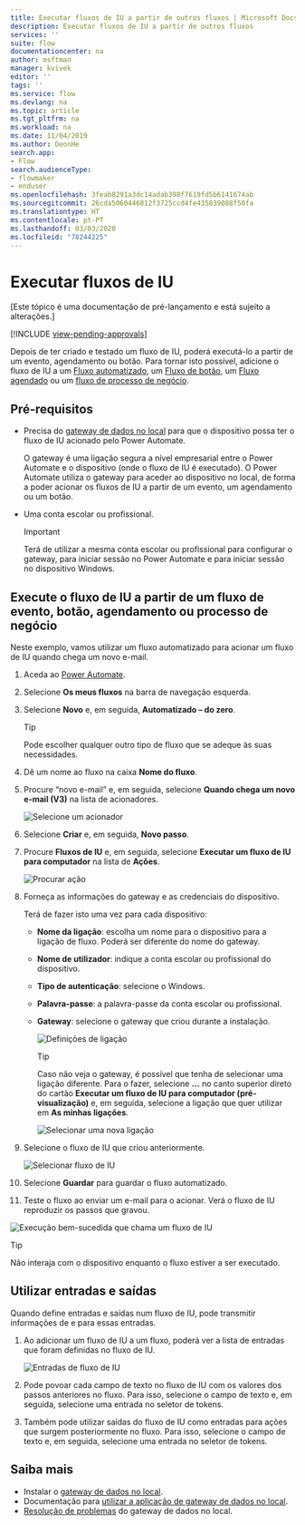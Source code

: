 ```yaml
---
title: Executar fluxos de IU a partir de outros fluxos | Microsoft Docs
description: Executar fluxos de IU a partir de outros fluxos
services: ''
suite: flow
documentationcenter: na
author: msftman
manager: kvivek
editor: ''
tags: ''
ms.service: flow
ms.devlang: na
ms.topic: article
ms.tgt_pltfrm: na
ms.workload: na
ms.date: 11/04/2019
ms.author: DeonHe
search.app:
- Flow
search.audienceType:
- flowmaker
- enduser
ms.openlocfilehash: 3feab8291a3dc14adab398f7619fd5b6141674ab
ms.sourcegitcommit: 26cda5060446812f3725ccd4fe435839088f50fa
ms.translationtype: HT
ms.contentlocale: pt-PT
ms.lasthandoff: 03/03/2020
ms.locfileid: "78244225"
---
```

# <a name="run-ui-flows"></a>Executar fluxos de IU

[Este tópico é uma documentação de pré-lançamento e está sujeito a alterações.]

[!INCLUDE [view-pending-approvals](../includes/cc-rebrand.md)]

Depois de ter criado e testado um fluxo de IU, poderá executá-lo a partir de um evento, agendamento ou botão. Para tornar isto possível, adicione o fluxo de IU a um [Fluxo automatizado](../get-started-logic-flow.md), um [Fluxo de botão](../introduction-to-button-flows.md), um [Fluxo agendado](../run-scheduled-tasks.md) ou um [fluxo de processo de negócio](../business-process-flows-overview.md).

## <a name="prerequisites"></a>Pré-requisitos

- Precisa do [gateway de dados no local](https://go.microsoft.com/fwlink/?LinkID=820580&clcid=0x409) para que o dispositivo possa ter o fluxo de IU acionado pelo Power Automate.
   
   O gateway é uma ligação segura a nível empresarial entre o Power Automate e o dispositivo (onde o fluxo de IU é executado). O Power Automate utiliza o gateway para aceder ao dispositivo no local, de forma a poder acionar os fluxos de IU a partir de um evento, um agendamento ou um botão.
- Uma conta escolar ou profissional. 

   >[!IMPORTANT]
   >Terá de utilizar a mesma conta escolar ou profissional para configurar o gateway, para iniciar sessão no Power Automate e para iniciar sessão no dispositivo Windows.
   

## <a name="run-your-ui-flow-from-an-event-button-schedule-or-business-process-flow"></a>Execute o fluxo de IU a partir de um fluxo de evento, botão, agendamento ou processo de negócio

Neste exemplo, vamos utilizar um fluxo automatizado para acionar um fluxo de IU quando chega um novo e-mail.

1. Aceda ao [Power Automate](https://flow.microsoft.com/).
1. Selecione **Os meus fluxos** na barra de navegação esquerda.
1. Selecione **Novo** e, em seguida, **Automatizado – do zero**.

   >[!TIP]
   >Pode escolher qualquer outro tipo de fluxo que se adeque às suas necessidades.

1. Dê um nome ao fluxo na caixa **Nome do fluxo**.
1. Procure “novo e-mail” e, em seguida, selecione **Quando chega um novo e-mail (V3)** na lista de acionadores. 
    
   ![Selecione um acionador](../media/run-ui-flow/2d4ec17d239169a46905cef1829fa3a1.png "Selecionar um acionador")

1. Selecione **Criar** e, em seguida, **Novo passo**.

1. Procure **Fluxos de IU** e, em seguida, selecione **Executar um fluxo de IU para computador** na lista de **Ações**. 

   ![Procurar ação](../media/run-ui-flow/search-action.png "Procurar ação")

1. Forneça as informações do gateway e as credenciais do dispositivo. 

   Terá de fazer isto uma vez para cada dispositivo:

    - **Nome da ligação**: escolha um nome para o dispositivo para a ligação de fluxo. Poderá ser diferente do nome do gateway.
    - **Nome de utilizador**: indique a conta escolar ou profissional do dispositivo.
    - **Tipo de autenticação**: selecione o Windows.
    - **Palavra-passe**: a palavra-passe da conta escolar ou profissional.
    - **Gateway**: selecione o gateway que criou durante a instalação.

      ![Definições de ligação](../media/run-ui-flow/connection-settings.png "Definições de ligação")

      >[!TIP]
      >Caso não veja o gateway, é possível que tenha de selecionar uma ligação diferente. Para o fazer, selecione **...** no canto superior direto do cartão **Executar um fluxo de IU para computador (pré-visualização)** e, em seguida, selecione a ligação que quer utilizar em **As minhas ligações**.

      ![Selecionar uma nova ligação](../media/run-ui-flow/select-new-connection.png "Selecionar uma nova ligação")

1. Selecione o fluxo de IU que criou anteriormente.

   ![Selecionar fluxo de IU](../media/run-ui-flow/select-ui-flow.png "Selecionar fluxo de IU")

1. Selecione **Guardar** para guardar o fluxo automatizado.

1. Teste o fluxo ao enviar um e-mail para o acionar. Verá o fluxo de IU reproduzir os passos que gravou. 

![Execução bem-sucedida que chama um fluxo de IU](../media/run-ui-flow/successful-run.png "Execução bem-sucedida que chama um fluxo de IU")

>[!TIP]
>Não interaja com o dispositivo enquanto o fluxo estiver a ser executado.

## <a name="use-inputs-and-outputs"></a>Utilizar entradas e saídas

Quando define entradas e saídas num fluxo de IU, pode transmitir informações de e para essas entradas.

1. Ao adicionar um fluxo de IU a um fluxo, poderá ver a lista de entradas que foram definidas no fluxo de IU.

   ![Entradas de fluxo de IU](../media/run-ui-flow/inputs.png "Entradas de fluxo de IU")

1. Pode povoar cada campo de texto no fluxo de IU com os valores dos passos anteriores no fluxo. Para isso, selecione o campo de texto e, em seguida, selecione uma entrada no seletor de tokens.


1. Também pode utilizar saídas do fluxo de IU como entradas para ações que surgem posteriormente no fluxo. Para isso, selecione o campo de texto e, em seguida, selecione uma entrada no seletor de tokens.


## <a name="learn-more"></a>Saiba mais

 - Instalar o [gateway de dados no local](https://docs.microsoft.com/data-integration/gateway/service-gateway-app).
 - Documentação para [utilizar a aplicação de gateway de dados no local](https://docs.microsoft.com/flow/gateway-manage).
 - [Resolução de problemas](https://docs.microsoft.com/data-integration/gateway/service-gateway-tshoot) do gateway de dados no local.
